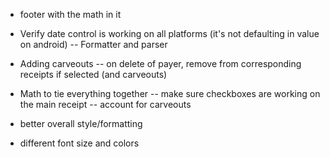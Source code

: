 - footer with the math in it

- Verify date control is working on all platforms (it's not defaulting in value on android)
-- Formatter and parser

- Adding carveouts
-- on delete of payer, remove from corresponding receipts if selected (and carveouts)

- Math to tie everything together
-- make sure checkboxes are working on the main receipt
-- account for carveouts

- better overall style/formatting
- different font size and colors